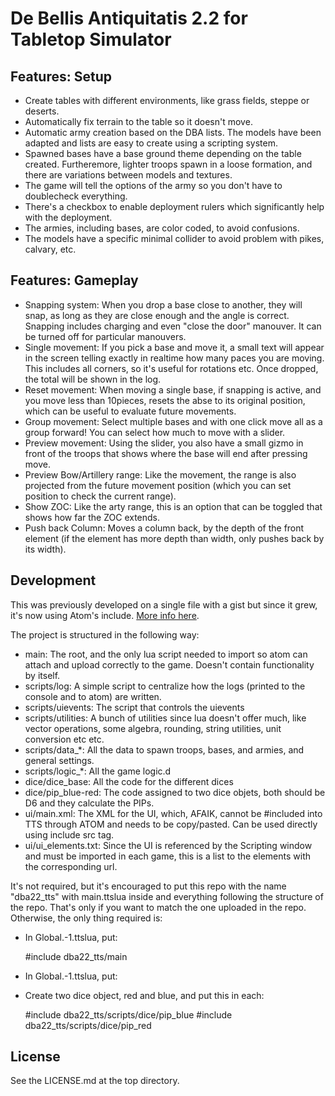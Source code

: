 De Bellis Antiquitatis 2.2 for Tabletop Simulator
=================================================

Features: Setup
---------------

- Create tables with different environments, like grass fields, steppe or deserts.
- Automatically fix terrain to the table so it doesn't move.
- Automatic army creation based on the DBA lists. The models have been adapted and lists are easy to create using a scripting system.
- Spawned bases have a base ground theme depending on the table created. Furtheremore, lighter troops spawn in a loose formation, and there are variations between models and textures.
- The game will tell the options of the army so you don't have to doublecheck everything.
- There's a checkbox to enable deployment rulers which significantly help with the deployment.
- The armies, including bases, are color coded, to avoid confusions.
- The models have a specific minimal collider to avoid problem with pikes, calvary, etc.

Features: Gameplay
------------------

- Snapping system: When you drop a base close to another, they will snap, as long as they are close enough and the angle is correct. Snapping includes charging and even "close the door" manouver. It can be turned off for particular manouvers.
- Single movement: If you pick a base and move it, a small text will appear in the screen telling exactly in realtime how many paces you are moving. This includes all corners, so it's useful for rotations etc. Once dropped, the total will be shown in the log.
- Reset movement: When moving a single base, if snapping is active, and you move less than 10pieces, resets the abse to its original position, which can be useful to evaluate future movements.
- Group movement: Select multiple bases and with one click move all as a group forward! You can select how much to move with a slider.
- Preview movement: Using the slider, you also have a small gizmo in front of the troops that shows where the base will end after pressing move.
- Preview Bow/Artillery range: Like the movement, the range is also projected from the future movement position (which you can set position to check the current range).
- Show ZOC: Like the arty range, this is an option that can be toggled that shows how far the ZOC extends.
- Push back Column: Moves a column back, by the depth of the front element (if the element has more depth than width, only pushes back by its width).

Development
-----------

This was previously developed on a single file with a gist but since it grew, it's now using Atom's include. [More info here](http://blog.onelivesleft.com/2017/08/atom-tabletop-simulator-package.html).

The project is structured in the following way:

- main: The root, and the only lua script needed to import so atom can attach and upload correctly to the game. Doesn't contain functionality by itself.
- scripts/log: A simple script to centralize how the logs (printed to the console and to atom) are written.
- scripts/uievents: The script that controls the uievents
- scripts/utilities: A bunch of utilities since lua doesn't offer much, like vector operations, some algebra, rounding, string utilities, unit conversion etc etc.
- scripts/data_*: All the data to spawn troops, bases, and armies, and general settings.
- scripts/logic_*: All the game logic.d
- dice/dice_base: All the code for the different dices
- dice/pip_blue-red: The code assigned to two dice objets, both should be D6 and they calculate the PIPs.
- ui/main.xml: The XML for the UI, which, AFAIK, cannot be #included into TTS through ATOM and needs to be copy/pasted. Can be used directly using include src tag.
- ui/ui_elements.txt: Since the UI is referenced by the Scripting window and must be imported in each game, this is a list to the elements with the corresponding url.

It's not required, but it's encouraged to put this repo with the name "dba22_tts" with main.ttslua inside and everything following the structure of the repo. That's only if you want to match the one uploaded in the repo. Otherwise, the only thing required is:

* In Global.-1.ttslua, put:

    #include dba22_tts/main

* In Global.-1.ttslua, put:

    <Include src="dba22_tts\ui\main.xml"/>

* Create two dice object, red and blue, and put this in each:

    #include dba22_tts/scripts/dice/pip_blue
    #include dba22_tts/scripts/dice/pip_red

License
-------

See the LICENSE.md at the top directory.